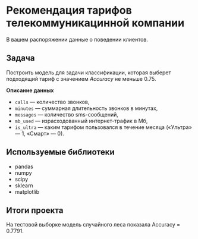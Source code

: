 # Рекомендация тарифов телекоммуникацинной компании
В вашем распоряжении данные о поведении клиентов. 

## Задача

Построить модель для задачи классификации, которая выберет подходящий тариф с значением *Accuracy* не меньше 0.75. 

**Описание данных**

- `сalls` — количество звонков,
- `minutes` — суммарная длительность звонков в минутах,
- `messages` — количество sms-сообщений,
- `mb_used` — израсходованный интернет-трафик в Мб,
- `is_ultra` — каким тарифом пользовался в течение месяца («Ультра» — 1, «Смарт» — 0).

## Используемые библиотеки

- pandas
- numpy
- scipy
- sklearn
- matplotlib

## Итоги проекта

На тестовой выборке модель случайного леса  показала Accuracy = 0.7791.
